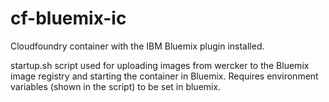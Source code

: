 # cf-bluemix-ic
Cloudfoundry container with the IBM Bluemix plugin installed.

startup.sh script used for uploading images from wercker to the Bluemix image registry and starting the container in Bluemix. Requires environment variables (shown in the script) to be set in bluemix.

